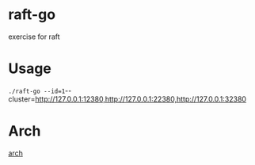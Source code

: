 # raft-go
exercise for raft

# Usage
`./raft-go --id=1`--cluster=http://127.0.0.1:12380,http://127.0.0.1:22380,http://127.0.0.1:32380

# Arch
[arch](./docs/raft-go.png)
